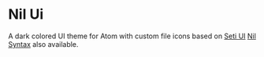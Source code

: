 # Nil Ui

A dark colored UI theme for Atom with custom file icons based on [Seti UI](https://github.com/jesseweed/seti-ui)
[Nil Syntax](https://github.com/Nitrino/nil-syntax) also available.
